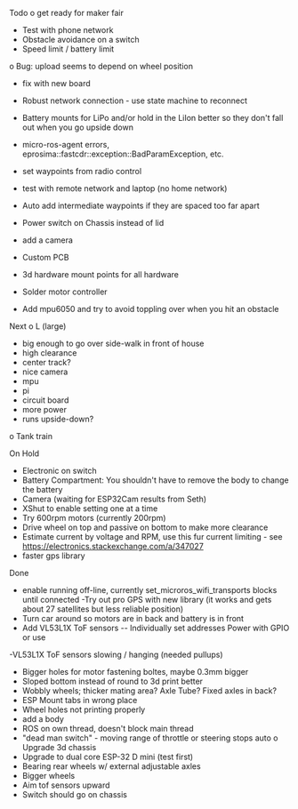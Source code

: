 Todo
o get ready for maker fair
- Test with phone network
- Obstacle avoidance on a switch
- Speed limit / battery limit

o Bug: upload seems to depend on wheel position
- fix with new board

- Robust network connection - use state machine to reconnect
- Battery mounts for LiPo and/or hold in the LiIon better so they don't fall out when you go upside down
- micro-ros-agent errors, eprosima::fastcdr::exception::BadParamException, etc.
- set waypoints from radio control
- test with remote network and laptop (no home network)
- Auto add intermediate waypoints if they are spaced too far apart
- Power switch on Chassis instead of lid
- add a camera
- Custom PCB
- 3d hardware mount points for all hardware
- Solder motor controller
- Add mpu6050 and try to avoid toppling over when you hit an obstacle

Next
o L (large)
- big enough to go over side-walk in front of house
- high clearance
- center track?
- nice camera
- mpu
- pi
- circuit board
- more power
- runs upside-down?

o Tank train

On Hold
- Electronic on switch
- Battery Compartment:  You shouldn't have to remove the body to change the battery
- Camera (waiting for ESP32Cam results from Seth)
- XShut to enable setting one at a time
- Try 600rpm motors (currently 200rpm)
- Drive wheel on top and passive on bottom to make more clearance
- Estimate current by voltage and RPM, use this fur current limiting - see https://electronics.stackexchange.com/a/347027
- faster gps library



Done
- enable running off-line, currently set_microros_wifi_transports blocks until connected
-Try out pro GPS with new library (it works and gets about 27 satellites but less reliable position)
- Turn car around so motors are in back and battery is in front
- Add VL53L1X ToF sensors
-- Individually set addresses Power with GPIO or use 

-VL53L1X ToF sensors slowing / hanging (needed pullups)
- Bigger holes for motor fastening boltes, maybe 0.3mm bigger
- Sloped bottom instead of round to 3d print better
- Wobbly wheels; thicker mating area? Axle Tube? Fixed axles in back?
- ESP Mount tabs in wrong place
- Wheel holes not printing properly
- add a body
- ROS on own thread, doesn't block main thread
- "dead man switch" - moving range of throttle or steering stops auto
o Upgrade 3d chassis
- Upgrade to dual core ESP-32 D mini (test first)
- Bearing rear wheels w/ external adjustable axles
- Bigger wheels
- Aim tof sensors upward
- Switch should go on chassis
